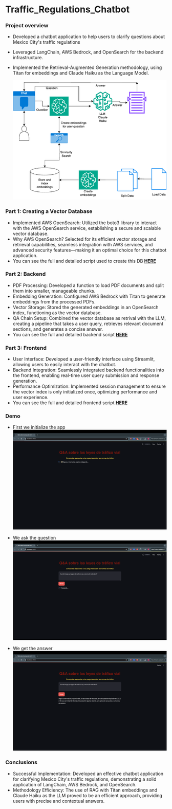# Traffic_Regulations_Chatbot


### Project overview
* Developed a chatbot application to help users to clarify questions about Mexico City's traffic regulations
* Leveraged LangChain, AWS Bedrock, and OpenSearch for the backend infrastructure.
* Implemented the Retrieval-Augmented Generation methodology, using Titan for embeddings and Claude Haiku as the Language Model.

  <p align="center">
  <img src="images/RAG_App.png" alt="RAG_App.png" width="500"/>
</p>


### Part 1: Creating a Vector Database
- Implemented AWS OpenSearch: Utilized the boto3 library to interact with the AWS OpenSearch service, establishing a secure and scalable vector database.
- Why AWS OpenSearch? Selected for its efficient vector storage and retrieval capabilities, seamless integration with AWS services, and advanced security features—making it an optimal choice for this chatbot application.
- You can see the full and detailed script used to create this DB **[HERE](https://github.com/Roberto121c/Traffic_Regulations_Chatbot/blob/main/code/opensearch_db.py)**



### Part 2: Backend
- PDF Processing: Developed a function to load PDF documents and split them into smaller, manageable chunks.
- Embedding Generation: Configured AWS Bedrock with Titan to generate embeddings from the processed PDFs.
- Vector Storage: Stored the generated embeddings in an OpenSearch index, functioning as the vector database.
- QA Chain Setup: Combined the vector database as retrival with the LLM, creating a pipeline that takes a user query, retrieves relevant document sections, and generates a concise answer.
- You can see the full and detailed backend script **[HERE](https://github.com/Roberto121c/Traffic_Regulations_Chatbot/blob/main/code/backend.py)**



### Part 3: Frontend
- User Interface: Developed a user-friendly interface using Streamlit, allowing users to easily interact with the chatbot.
- Backend Integration: Seamlessly integrated backend functionalities into the frontend, enabling real-time user query submission and response generation.
- Performance Optimization: Implemented session management to ensure the vector index is only initialized once, optimizing performance and user experience.
- You can see the full and detailed frontend script **[HERE](https://github.com/Roberto121c/Traffic_Regulations_Chatbot/blob/main/code/frontend.py)**

### Demo

- First we initialize the app
![](images/rag_app_waiting.png)

- We ask the question
![](images/rag_app_question.png)

- We get the answer
![](images/rag_app_answer.png)

### Conclusions
* Successful Implementation: Developed an effective chatbot application for clarifying Mexico City's traffic regulations, demonstrating a solid application of LangChain, AWS Bedrock, and OpenSearch.
* Methodology Efficiency: The use of RAG with Titan embeddings and Claude Haiku as the LLM proved to be an efficient approach, providing users with precise and contextual answers.





